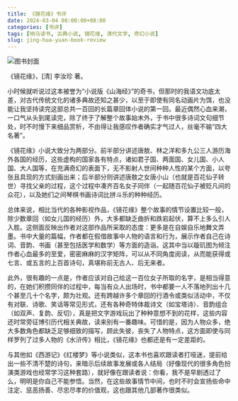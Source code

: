 ```yaml
---
title: 《镜花缘》书评
date: 2024-03-04 08:00:00+08:00
categories: [书评]
tags: [响马读书, 古典小说, 镜花缘, 清代文学, 奇幻小说]
slug: jing-hua-yuan-book-review
---
```


<div class="p-3 text-center">
  <img class="img-fluid" src="/images/2024/0304/book-cover.png" alt="图书封面">
</div>

《镜花缘》，[清] 李汝珍 著。

小时候就听说过这本被誉为“小说版《山海经》”的奇书，但那时的我语文功底太差，对古代传统文化的诸多典故还知之甚少，以至于即使有同名动画片为饵，也没能让我坚持读完这部总共一百回的长篇章回体小说的第一回。最近偶然心血来潮，一口气从头到尾读完，除了终于了解整个故事始末外，于书中很多诗词文句细节处，时不时慢下来细品赏析，不由得让我感叹作者确实才气过人，丝毫不输“四大名著”。

《镜花缘》小说大致分为两部分。前半部分讲述唐敖、林之洋和多九公三人游历海外各国的经历，这些虚构的国家各有特点，诸如君子国、两面国、女儿国、小人国、大人国等，在充满奇幻的表面下，无不影射人世间种种人性的某个方面，以夸张且具现的方式刻画出来；后半部分则讲述唐敖之女唐小山（也就是百花仙子转世）寻找父亲的过程，这个过程中凑齐百名女子同伴（一起随百花仙子被贬凡间的众花），以及她们之间琴棋书画诗词比拼斗乐的种种经历。

总体来说，相比当代的各种影视作品，《镜花缘》整个故事的情节设置比较一般，除少数章回（如女儿国的经历）外，大多都缺乏曲折和跌宕起伏，算不上多么引人入胜。这侧面反映出作者对这部作品所采取的态度：更多是在自娱自乐地舞文弄墨。书中大量的篇幅，作者都在假借故事中人物的语言和行为，展示作者自己在诗词、音韵、书画（甚至包括医学和数学）等方面的造诣。这其中当以璇玑图为倾注作者心血最多的至爱，密密麻麻的汉字矩阵，可以从不同角度阅读，从而能获得或七言、或五言的上百首诗句，真堪称前无古人、后无来者。

此外，很有趣的一点是，作者应该对自己给这一百位女子所取的名字，是相当得意的，在她们积攒同伴的过程中，每当有众人出场时，书中都要一人不落地列出十几个甚至几十个名字，颇为壮观。还有跨越许多个章回的行酒令或类似活动中，不仅有对联、诗歌、笑话等常见形式，还有各种奇特体裁诗文（如宝塔诗）、音韵组合（如双声、复韵、反切），真是把文字游戏玩出了种种意想不到的花样，这些内容还时常旁征博引历代相关典故，读来别有一番趣味。可惜的是，因为人物众多，绝大多数角色都缺乏足够细致的描写，顾此失彼，丧失了人物特点，这方面即使与同样罗列了过多人物的《水浒传》相比，《镜花缘》也都还是有一定差距的。

与其他如《西游记》《红楼梦》等小说类似，这本书也喜欢跟读者打哑迷，提前给出一些不清不楚的诗句，来暗示后续故事发展或各人结局（好像现代的很多角色扮演类游戏也经常学习这种套路），就好像在跟读者说：你看，我不是早剧透过了么，明明是你自己不能参悟。当然，在这些故事情节中间，也时不时会宣扬些命中注定、惩恶扬善、尽忠尽孝的价值观，这也跟其他几部著作很类似。

